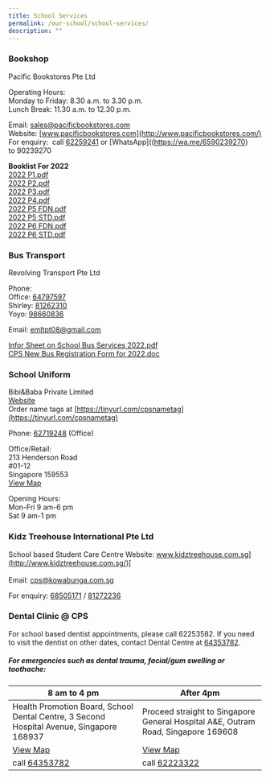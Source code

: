 ```yaml
---
title: School Services
permalink: /our-school/school-services/
description: ""
---
```

### Bookshop

Pacific Bookstores Pte Ltd

Operating Hours:  <br> 
Monday to Friday: 8.30 a.m. to 3.30 p.m. <br> Lunch Break: 11.30 a.m. to 12.30 p.m.  

Email: [sales@pacificbookstores.com](mailto:sales@pacificbookstores.com) <br> 
Website: [www.pacificbookstores.com](http://www.pacificbookstores.com/) <br>
For enquiry:  call [62259241](tel:62259241) or [WhatsApp]((https://wa.me/6590239270) to 90239270

**Booklist For 2022** <br>
[2022 P1.pdf](/files/2022%20P1.pdf) <br>
[2022 P2.pdf](/files/2022%20P2.pdf) <br>
[2022 P3.pdf](/files/2022%20P3.pdf) <br>
[2022 P4.pdf](/files/2022%20P4.pdf) <br>
[2022 P5 FDN.pdf](/files/2022%20P5%20FDN.pdf) <br>
[2022 P5 STD.pdf](/files/2022%20P5%20STD.pdf) <br>
[2022 P6 FDN.pdf](/files/2022%20P6%20FDN.pdf) <br>
[2022 P6 STD.pdf](/files/2022%20P6%20STD.pdf)

### Bus Transport

Revolving Transport Pte Ltd

Phone: <br>
Office: [64797597](tel:64797597)<br>
Shirley: [81262310](tel:81262310)<br>
Yoyo: [98660836](tel:98660836)

Email: [emltpt08@gmail.com](mailto:emltpt08@gmail.com)  
  
[Infor Sheet on School Bus Services 2022.pdf](/files/Infor%20Sheet%20on%20School%20Bus%20Services%202022.pdf) <br>
[CPS New Bus Registration Form for 2022.doc](https://cantonmentpri.moe.edu.sg/qql/slot/u535/About%20Us/Bookshop/CPS%20New%20Bus%20Registration%20Form%20for%202022.doc)

### School Uniform

Bibi&Baba Private Limited<br>
[Website](https://www.schooluniforms.sg/cantonment-primary-school)<br>
Order name tags at [https://tinyurl.com/cpsnametag](https://tinyurl.com/cpsnametag)

Phone: [62719248](tel:62719248) (Office) <br>

Office/Retail: <br>
213 Henderson Road<br>
#01-12<br>
Singapore 159553 <br>
[View Map](http://www.onemap.gov.sg/main/v2/?lat=1.2810501453068&lng=103.818745227338)

Opening Hours: <br>
Mon-Fri 9 am-6 pm<br>
Sat 9 am-1 pm

### Kidz Treehouse International Pte Ltd
School based Student Care Centre
Website: [www.kidztreehouse.com.sg](http://www.kidztreehouse.com.sg/)[  
](https://kidztreehouse.com.sg/cps/) <br>
Email: [cps@kowabunga.com.sg](mailto:cps@kowabunga.com.sg) <br>

For enquiry: [68505171](tel:+6568505171) / [81272236](tel:+6581272236)

### Dental Clinic @ CPS
 
For school based dentist appointments, please call 62253582. If you need to visit the dentist on other dates, contact Dental Centre at [64353782](tel:+6564353782).

##### For emergencies such as dental trauma, facial/gum swelling or toothache:  

| 8 am to 4 pm | After 4pm |
| -------- | -------- |
| Health Promotion Board, School Dental Centre, 3 Second Hospital Avenue, Singapore 168937|Proceed straight to Singapore General Hospital A&E, Outram Road, Singapore 169608| 
|[View Map](http://www.onemap.gov.sg/main/v2/?lat=1.27960538581892&lng=103.838346361748)|[View Map](http://www.onemap.gov.sg/main/v2/?lat=1.27964383970221&lng=103.835541764663)|
| call [64353782](tel:+6564353782)|call [62223322](tel:+6562223322)|